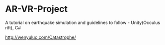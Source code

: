 # AR-VR-Project
A tutorial on earthquake simulation and guidelines to follow - Unity(Occulus rift), C#


 http://wenyuluo.com/Catastrophe/
  
  
  
 
